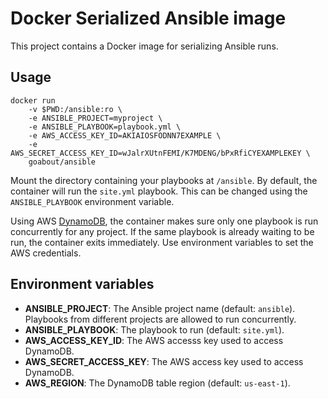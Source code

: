 Docker Serialized Ansible image
===============================

This project contains a Docker image for serializing Ansible runs.


## Usage

    docker run
    	-v $PWD:/ansible:ro \
    	-e ANSIBLE_PROJECT=myproject \
    	-e ANSIBLE_PLAYBOOK=playbook.yml \
    	-e AWS_ACCESS_KEY_ID=AKIAIOSFODNN7EXAMPLE \
    	-e AWS_SECRET_ACCESS_KEY_ID=wJalrXUtnFEMI/K7MDENG/bPxRfiCYEXAMPLEKEY \
    	goabout/ansible

Mount the directory containing your playbooks at `/ansible`. By default, the
container will run the `site.yml` playbook. This can be changed using the
`ANSIBLE_PLAYBOOK` environment variable.

Using AWS [DynamoDB](https://aws.amazon.com/dynamodb/), the container makes sure
only one playbook is run concurrently for any project. If the same playbook is
already waiting to be run, the container exits immediately. Use environment
variables to set the AWS credentials.


## Environment variables

* **ANSIBLE_PROJECT**: The Ansible project name (default: `ansible`). Playbooks
                       from different projects are allowed to run concurrently.
* **ANSIBLE_PLAYBOOK**: The playbook to run (default: `site.yml`).
* **AWS_ACCESS_KEY_ID**: The AWS accesss key used to access DynamoDB.
* **AWS_SECRET_ACCESS_KEY**: The AWS access key used to access DynamoDB.
* **AWS_REGION**: The DynamoDB table region (default: `us-east-1`).
